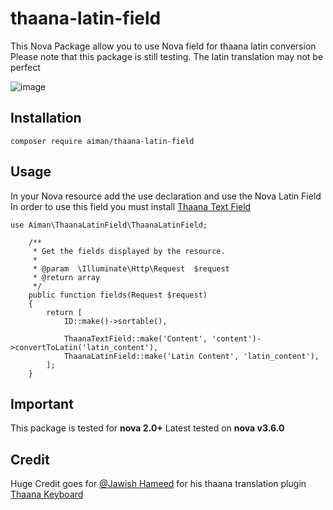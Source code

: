 # thaana-latin-field
This Nova Package allow you to use Nova field for thaana latin conversion
Please note that this package is still testing. The latin translation may not be perfect

![image](https://user-images.githubusercontent.com/36910126/85003733-768e1100-b10b-11ea-95d5-c34f7ab34e33.png)

## Installation
```
composer require aiman/thaana-latin-field
```

## Usage
In your Nova resource add the use declaration and use the Nova Latin Field
In order to use this field you must install [Thaana Text Field](https://github.com/aiman1717a/thaana-text-field)
```
use Aiman\ThaanaLatinField\ThaanaLatinField;

    /**
     * Get the fields displayed by the resource.
     *
     * @param  \Illuminate\Http\Request  $request
     * @return array
     */
    public function fields(Request $request)
    {
        return [
            ID::make()->sortable(),

            ThaanaTextField::make('Content', 'content')->convertToLatin('latin_content'),
            ThaanaLatinField::make('Latin Content', 'latin_content'),
        ];
    }
```

## Important
This package is tested for **nova 2.0+**
Latest tested on **nova v3.6.0**

## Credit
Huge Credit goes for [@Jawish Hameed](https://github.com/jawish) for his thaana translation plugin [Thaana Keyboard](https://github.com/jawish/jtk)

